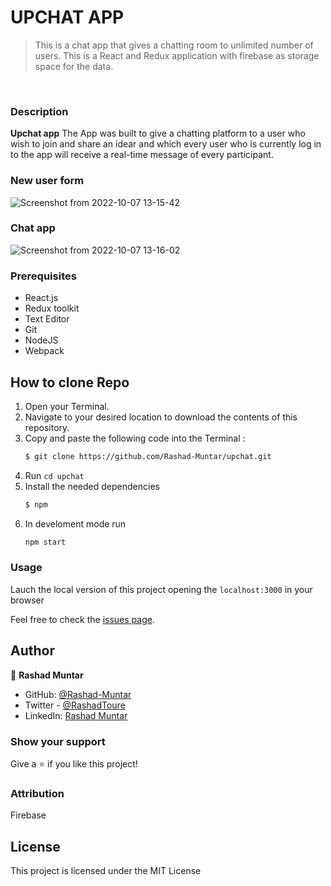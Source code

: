 # UPCHAT APP

> This is a chat app that gives a chatting room to unlimited number of users. This is a React and Redux application with firebase as storage space for the data.


<br/>

### Description
<b>Upchat app</b> The App was built to give a chatting platform to a user who wish to join and share an idear and which every user who is currently log in to the app will receive a real-time message of every participant.

### New user form
![Screenshot from 2022-10-07 13-15-42](https://user-images.githubusercontent.com/58520480/194563774-5dc29253-de60-47ec-9af6-668c4ad5bfd1.png)

### Chat app
![Screenshot from 2022-10-07 13-16-02](https://user-images.githubusercontent.com/58520480/194563921-e61ab84a-a48c-49fe-93bd-20e2a26bde77.png)

### Prerequisites
- React.js
- Redux toolkit
- Text Editor
- Git
- NodeJS
- Webpack

## How to clone Repo
1. Open your Terminal.
2. Navigate to your desired location to download the contents of this repository.
3. Copy and paste the following code into the Terminal :
   ```bash
   $ git clone https://github.com/Rashad-Muntar/upchat.git
   ```
4. Run `cd upchat`
5. Install the needed dependencies 
    ```bash
    $ npm
    ```
6. In develoment mode run 
    ```bash
    npm start
    ```

### Usage
Lauch the local version of this project opening the `localhost:3000` in your browser


Feel free to check the [issues page](https://github.com/Rashad-Muntar/upnex/issues).

## Author

👤 **Rashad Muntar**

- GitHub: [@Rashad-Muntar](https://github.com/Rashad-Muntar)
- Twitter - [@RashadToure](https://twitter.com/RashadToure)
- LinkedIn: [Rashad Muntar](https://www.linkedin.com/in/rashad-muntar/)

### Show your support

Give a ⭐️ if you like this project!

### Attribution
Firebase


## License


This project is licensed under the MIT License
